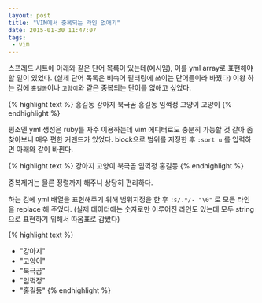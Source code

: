 ```yaml
---
layout: post
title: "VIM에서 중복되는 라인 없애기"
date: 2015-01-30 11:47:07
tags:
 - vim
---
```

스프레드 시트에 아래와 같은 단어 목록이 있는데(예시임), 이를 yml array로 표현해야 할 일이 있었다.
(실제 단어 목록은 비속어 필터링에 쓰이는 단어들이라 바꿨다)
이왕 하는 김에 `홍길동`이나 `고양이`와 같은 중복되는 단어를 없애고 싶었다.

{% highlight text %}
홍길동
강아지
북극곰
홍길동
임꺽정
고양이
고양이
{% endhighlight %}

평소엔 yml 생성은 ruby를 자주 이용하는데 vim 에디터로도 충분히 가능할 것 같아 좀 찾아보니 매우 편한 커맨드가 있었다.
block으로 범위를 지정한 후 `:sort u` 를 입력하면 아래와 같이 바뀐다.

{% highlight text %}
강아지
고양이
북극곰
임꺽정
홍길동
{% endhighlight %}

중복제거는 물론 정렬까지 해주니 상당히 편리하다.

하는 김에 yml 배열을 표현해주기 위해 범위지정을 한 후 `:s/.*/- "\0"` 로 모든 라인을 replace 해 주었다.
(실제 데이터에는 숫자로만 이루어진 라인도 있는데 모두 string으로 표현하기 위해서 따옴표로 감쌌다)

{% highlight text %}
- "강아지"
- "고양이"
- "북극곰"
- "임꺽정"
- "홍길동"
{% endhighlight %}
